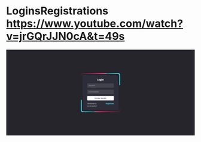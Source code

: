 # LoginsRegistrations https://www.youtube.com/watch?v=jrGQrJJN0cA&t=49s
<p align="center">
  <img src="preview.png" alt="preview del proyecto"  width="1600">
</p>